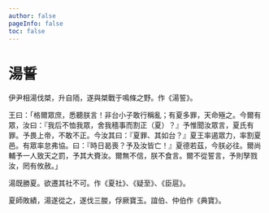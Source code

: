 ```yaml
---
author: false
pageInfo: false
toc: false
---
```



<div class="heti heti--vertical">

# 湯誓

伊尹相湯伐桀，升自陑，遂與桀戰于鳴條之野。作《湯誓》。

王曰：「格爾眾庶，悉聽朕言！非台小子敢行稱亂；有夏多罪，天命殛之。今爾有眾，汝曰：『我后不恤我眾，舍我穡事而割正（夏）？』予惟聞汝眾言，夏氏有罪。予畏上帝，不敢不正。今汝其曰：『夏罪、其如台？』夏王率遏眾力，率割夏邑。有眾率怠弗協。曰：『時日曷喪？予及汝皆亡！』夏德若茲，今朕必往。爾尚輔予一人致天之罰，予其大賚汝。爾無不信，朕不食言。爾不從誓言，予則孥戮汝，罔有攸赦。」

湯既勝夏。欲遷其社不可。作《夏社》、《疑至》、《臣扈》。

夏師敗績，湯遂從之，遂伐三朡，俘厥寶玉。誼伯、仲伯作《典寶》。

</div>

